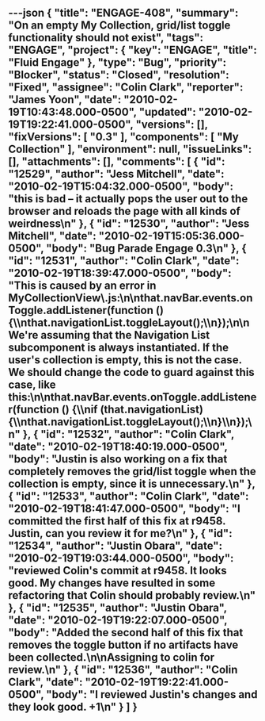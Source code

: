 ---json
{
  "title": "ENGAGE-408",
  "summary": "On an empty My Collection, grid/list toggle functionality should not exist",
  "tags": "ENGAGE",
  "project": {
    "key": "ENGAGE",
    "title": "Fluid Engage"
  },
  "type": "Bug",
  "priority": "Blocker",
  "status": "Closed",
  "resolution": "Fixed",
  "assignee": "Colin Clark",
  "reporter": "James Yoon",
  "date": "2010-02-19T10:43:48.000-0500",
  "updated": "2010-02-19T19:22:41.000-0500",
  "versions": [],
  "fixVersions": [
    "0.3"
  ],
  "components": [
    "My Collection"
  ],
  "environment": null,
  "issueLinks": [],
  "attachments": [],
  "comments": [
    {
      "id": "12529",
      "author": "Jess Mitchell",
      "date": "2010-02-19T15:04:32.000-0500",
      "body": "this is bad – it actually pops the user out to the browser and reloads the page with all kinds of weirdness\n"
    },
    {
      "id": "12530",
      "author": "Jess Mitchell",
      "date": "2010-02-19T15:05:36.000-0500",
      "body": "Bug Parade Engage 0.3\n"
    },
    {
      "id": "12531",
      "author": "Colin Clark",
      "date": "2010-02-19T18:39:47.000-0500",
      "body": "This is caused by an error in MyCollectionView\\.js:\n\nthat.navBar.events.onToggle.addListener(function () {\\\nthat.navigationList.toggleLayout();\\\n});\n\nWe're assuming that the Navigation List subcomponent is always instantiated. If the user's collection is empty, this is not the case. We should change the code to guard against this case, like this:\n\nthat.navBar.events.onToggle.addListener(function () {\\\nif (that.navigationList) {\\\nthat.navigationList.toggleLayout();\\\n}\\\n});\n"
    },
    {
      "id": "12532",
      "author": "Colin Clark",
      "date": "2010-02-19T18:40:19.000-0500",
      "body": "Justin is also working on a fix that completely removes the grid/list toggle when the collection is empty, since it is unnecessary.\n"
    },
    {
      "id": "12533",
      "author": "Colin Clark",
      "date": "2010-02-19T18:41:47.000-0500",
      "body": "I committed the first half of this fix at r9458. Justin, can you review it for me?\n"
    },
    {
      "id": "12534",
      "author": "Justin Obara",
      "date": "2010-02-19T19:03:44.000-0500",
      "body": "reviewed Colin's commit at r9458. It looks good. My changes have resulted in some refactoring that Colin should probably review.\n"
    },
    {
      "id": "12535",
      "author": "Justin Obara",
      "date": "2010-02-19T19:22:07.000-0500",
      "body": "Added the second half of this fix that removes the toggle button if no artifacts have been collected.\n\nAssigning to colin for review.\n"
    },
    {
      "id": "12536",
      "author": "Colin Clark",
      "date": "2010-02-19T19:22:41.000-0500",
      "body": "I reviewed Justin's changes and they look good. +1\n"
    }
  ]
}
---

        